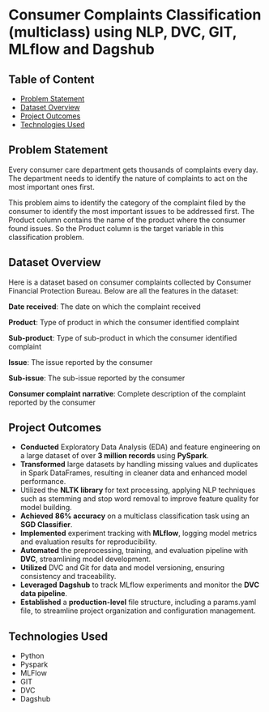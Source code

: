 # Consumer Complaints Classification (multiclass) using NLP, DVC, GIT, MLflow and Dagshub

## Table of Content

- [Problem Statement](#problem-statement)
- [Dataset Overview](#dataset-overview)
- [Project Outcomes](#project-outcomes)
- [Technologies Used](#technologies-used)

## Problem Statement

Every consumer care department gets thousands of complaints every day. The department needs to identify the nature of complaints to act on the most important ones first.

This problem aims to identify the category of the complaint filed by the consumer to identify the most important issues to be addressed first. The Product column contains the name of the product where the consumer found issues. So the Product column is the target variable in this classification problem.

## Dataset Overview

Here is a dataset based on consumer complaints collected by Consumer Financial Protection Bureau. Below are all the features in the dataset:

**Date received**: The date on which the complaint received

**Product**: Type of product in which the consumer identified complaint

**Sub-product**: Type of sub-product in which the consumer identified complaint

**Issue**: The issue reported by the consumer

**Sub-issue**: The sub-issue reported by the consumer

**Consumer complaint narrative**: Complete description of the complaint reported by the consumer

## Project Outcomes

- **Conducted** Exploratory Data Analysis (EDA) and feature engineering on a large dataset of over **3 million records** using **PySpark**.
- **Transformed** large datasets by handling missing values and duplicates in Spark DataFrames, resulting in cleaner data and enhanced model performance.
- Utilized the **NLTK library** for text processing, applying NLP techniques such as stemming and stop word removal to improve feature quality for model building.
- **Achieved** **86% accuracy** on a multiclass classification task using an **SGD Classifier**.
- **Implemented** experiment tracking with **MLflow**, logging model metrics and evaluation results for reproducibility.
- **Automated** the preprocessing, training, and evaluation pipeline with **DVC**, streamlining model development.
- **Utilized** DVC and Git for data and model versioning, ensuring consistency and traceability.
- **Leveraged** **Dagshub** to track MLflow experiments and monitor the **DVC data pipeline**.
- **Established** a **production-level** file structure, including a params.yaml file, to streamline project organization and configuration management.

## Technologies Used

- Python
- Pyspark
- MLFlow
- GIT
- DVC
- Dagshub
